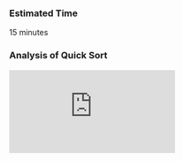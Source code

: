 ### Estimated Time

15 minutes
### Analysis of Quick Sort 
<iframe src="https://www.youtube.com/embed/agvjwJR8FUU" frameborder="0" allow="autoplay; encrypted-media" allowfullscreen></iframe>
